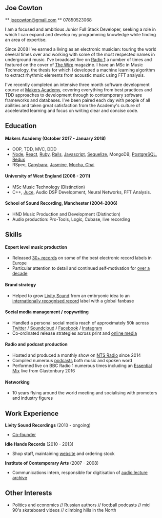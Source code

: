 ## Joe Cowton

** joecowton@gmail.com 
** 07850523068

I am a focused and ambitious Junior Full Stack Developer, seeking a role in which I can expand and develop my programming knowledge while finding an area of expertise. 

Since 2008 I’ve earned a living as an electronic musician: touring the world several times over and working with some of the most respected names in underground music. I've broadcast live on [Radio 1](http://www.bbc.co.uk/programmes/b03f5w84) a number of times and featured on the cover of [The Wire](https://www.thewire.co.uk/shop/back-issues/issue_355-26647) magazine. I have an MSc in Music Technology, the thesis for which I developed a machine learning algorithm to extract rhythmic elements from acoustic music using FFT analysis.

I've recently completed an intensive three month software development course at [Makers Academy](http://www.makersacademy.com/), covering everything from best practices and TDD approaches to development through to contemporary software frameworks and databases. I've been paired each day with people of all abilities and taken great satisfaction from the Academy's culture of accelerated learning and focus on writing clear and concise code.

## Education

#### Makers Academy (October 2017 - January 2018)

- OOP, TDD, MVC, DDD
- [Node](https://github.com/joecowton/foodie), [React](https://github.com/joecowton/tic-tac-toe/tree/master/my-app), [Ruby](https://github.com/joecowton/rps-challenge), [Rails](https://github.com/joecowton/instagram-challenge), [Javascript](https://github.com/joecowton/bank), [Sequelize](https://github.com/joecowton/database-express), MongoDB, [PostgreSQL](https://github.com/joecowton/database-express), [Redux](https://github.com/joecowton/foodie)
- RSpec, [Capybara](https://github.com/joecowton/makersbnb), [Jasmine](https://github.com/joecowton/gilded-rose), [Mocha, Chai](https://github.com/joecowton/foodie)

#### University of West England (2008 - 2011)

- MSc Music Technology (Distinction)
- C++, [Juce](https://juce.com/), Audio DSP Development, Neural Networks, FFT Analysis.

#### School of Sound Recording, Manchester (2004-2006)

- HND Music Production and Development (Distinction)
- Audio production: Pro-Tools, Logic, Cubase, live recording

## Skills

#### Expert level music production

- Released [30+ records](https://www.discogs.com/artist/1606986-Kowton) on some of the best electronic record labels in Europe
- Particular attention to detail and continued self-motivation for [over a decade](http://www.factmag.com/2009/06/26/fact-mix-60-kowton-narcossist/)

#### Brand strategy

- Helped to grow [Livity Sound](https://livitysound.bandcamp.com/) from an embryonic idea to an [internationally recognised record](https://www.residentadvisor.net/features/1970) label with a global fanbase

#### Social media management / copywriting

- Handled a personal social media reach of approximately 50k across [Twitter](https://twitter.com/kowton) / [Soundcloud](https://soundcloud.com/kowton) / [Facebook](https://www.facebook.com/kowton1/) / [Instagram](https://www.instagram.com/kowton_/)
- Co-ordinated release strategies across print and [online media](https://thump.vice.com/en_us/article/9avvyv/kowton-announces-debut-album-utility-on-livity-sound-hear-a-track-now)

#### Radio and podcast production

- Hosted and produced a monthly show on [NTS Radio](https://www.nts.live/shows/livity-sound) since 2014
- Compiled numerous [podcasts](https://soundcloud.com/dkmntl/dekmantel-podcast-069-kowton) both music and spoken word
- Performed live on BBC Radio 1 numerous times including an [Essential Mix](http://www.bbc.co.uk/programmes/b07gndrb) live from Glastonbury 2016

#### Networking

- 10 years flying around the world meeting and socialising with promoters and industry figures 

## Work Experience

**Livity Sound Recordings** (2010 - ongoing)    

- [Co-founder](http://livitysound.com/)

**Idle Hands Records** (2010 - 2013)   

- Shop staff, maintaining [website](https://idlehandsbristol.com) and ordering stock  

**Institute of Contemporary Arts** (2007 - 2008)

- Communications intern, responsible for digitisation of [audio lecture archive](https://www.ica.art/audio)

## Other Interests

- Politics and economics // Russian authors // football podcasts // mid 90's skateboard videos // climbing hills in the North


